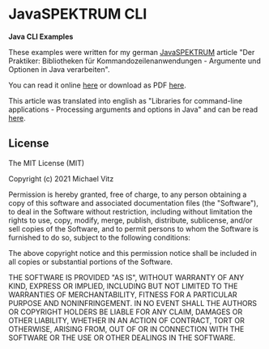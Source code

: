 # JavaSPEKTRUM CLI

**Java CLI Examples**

These examples were written for my german [JavaSPEKTRUM](http://www.javaspektrum.de/)
article "Der Praktiker: Bibliotheken für Kommandozeilenanwendungen - Argumente
und Optionen in Java verarbeiten".

You can read it online
[here](https://www.innoq.com/de/articles/2022/01/java-cli-libraries/)
or download as PDF
[here](http://www.sigs.de/publications/download/Artikel/vitz_JS_06_21_mker.pdf).

This article was translated into english as "Libraries for command-line
applications - Processing arguments and options in Java" and can be read
[here](https://www.innoq.com/en/articles/2022/01/java-cli-libraries/).


## License

The MIT License (MIT)

Copyright (c) 2021 Michael Vitz

Permission is hereby granted, free of charge, to any person obtaining a copy of
this software and associated documentation files (the "Software"), to deal in
the Software without restriction, including without limitation the rights to
use, copy, modify, merge, publish, distribute, sublicense, and/or sell copies of
the Software, and to permit persons to whom the Software is furnished to do so,
subject to the following conditions:

The above copyright notice and this permission notice shall be included in all
copies or substantial portions of the Software.

THE SOFTWARE IS PROVIDED "AS IS", WITHOUT WARRANTY OF ANY KIND, EXPRESS OR
IMPLIED, INCLUDING BUT NOT LIMITED TO THE WARRANTIES OF MERCHANTABILITY, FITNESS
FOR A PARTICULAR PURPOSE AND NONINFRINGEMENT. IN NO EVENT SHALL THE AUTHORS OR
COPYRIGHT HOLDERS BE LIABLE FOR ANY CLAIM, DAMAGES OR OTHER LIABILITY, WHETHER
IN AN ACTION OF CONTRACT, TORT OR OTHERWISE, ARISING FROM, OUT OF OR IN
CONNECTION WITH THE SOFTWARE OR THE USE OR OTHER DEALINGS IN THE SOFTWARE.


